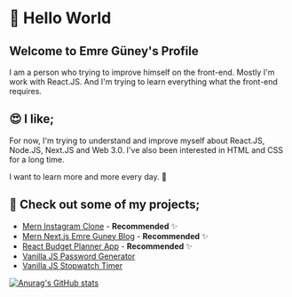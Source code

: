 # 👋 Hello World

## Welcome to Emre Güney's Profile

I am a person who trying to improve himself on the front-end. Mostly I'm work with React.JS. And I'm trying to learn everything what the front-end requires.

## 😍 I like;

For now, I'm trying to understand and improve myself about React.JS, Node.JS, Next.JS and Web 3.0. I've also been interested in HTML and CSS for a long time.

I want to learn more and more every day. 🤘

## 🧐 Check out some of my projects;

- [Mern Instagram Clone](https://github.com/eeguney/mern-instagram-clone) - **Recommended** ✨
- [Mern Next.js Emre Guney Blog](https://github.com/eeguney/mern-next.js-emreguney-blog) - **Recommended** ✨
- [React Budget Planner App](https://github.com/eeguney/react-budget-planner-app) - **Recommended** ✨
- [Vanilla JS Password Generator](https://github.com/eeguney/vanilla-javascript-password-generator)
- [Vanilla JS Stopwatch Timer](https://github.com/eeguney/vanilla-js-stopwatch-timer)

[![Anurag's GitHub stats](https://github-readme-stats.vercel.app/api?username=anuraghazra)](https://github.com/anuraghazra/github-readme-stats)

